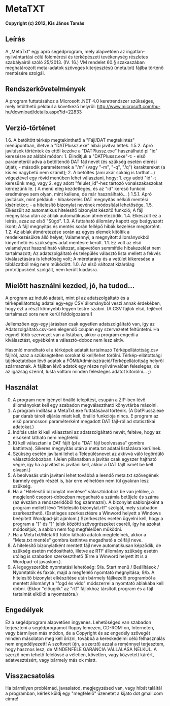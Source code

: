 # MetaTXT

#### Copyright (c) 2012, Kis János Tamás

## Leírás
A „MetaTxt” egy apró segédprogram, mely alapvetően az ingatlan-nyilvántartási célú földmérési és térképészeti tevékenység részletes szabályairól szóló 25/2013. (IV. 16.) VM rendelet 60.§ szakaszában meghatározott meta-adatok szöveges kiterjesztésű (meta.txt) fájlba történő mentésére szolgál.

## Rendszerkövetelmények
A program futtatásához a Microsoft .NET 4.0 keretrendszer szükséges, mely letölthető például a következő helyről: http://www.microsoft.com/hu-hu/download/details.aspx?id=22833

## Verzió-történet
1.6. A betöltött térkép megtekinthető a "Fájl/DAT megtekintés" menüpontban, illetve a "DATPlussz.exe" hibái javítva lettek.
1.5.2. Apró javítások történtek és ettől kezdve a "DATPlussz.exe" használható pl "id" keresésre az alábbi módon:
       1. Elindítjuk a "DATPlussz.exe"-t:
          - első paraméterül adva a betöltendő DAT fájl nevét (és szükség esetén elérési útját);
          - második paraméternek a "/m" (vagy "-m", "-q", "/q") karaktereket (a kis és nagybetű nem számít);
       2. A betöltés (ami akár sokáig is tarthat...) végeztével egy rövid menüben lehet választani, hogy:
          1. egy adott "id"-t keresünk meg, vagy
          2. egy adott "felulet_id"-hez tartozó vonalszakaszokat kérdezünk le.
          ( A menü elég kezdetleges, és az "id" kereső funkció eredménye sem olyan, mint kellene, de már használható... )
1.5.1. Apró javítások, mint például:
       - hibakezelés DAT megnyitás nélküli mentési kísérletkor;
       - a hitelesítő bizonylat nevének módosítási lehetősége.
1.5. Elkészült az automatikus hitelesítő bizonylat készítő funkció;
     A fájl megnyitása után az ablak automatikusan átméreteződik.
1.4. Elkészült ez a leírás, azaz az első "Súgó".
1.3. A futtaható állomány kapott egy beágyazott ikont;
     A fájl megnyitás és mentés során fellépő hibák kezelése megtörtént.
1.2. Az ablak átméretezése során az egyes elemek kitöltik a rendelkezésükre álló helyet;
     Valamennyi, a megnyitott állományokból kinyerhető és szükséges adat mentésre került.
1.1. Ez volt az első valamelyest használható változat, alapvetően semmiféle hibakezelést nem tartalmazott;
     Az adatszolgáltató és település választó lista mellett a fekvés kiválasztására is lehetőség volt;
     A méretarány és a vetület kikeresése a táblázatból még nem működött.
1.0. Az első változat kizárólag prototípusként szolgált, nem került kiadásra.

## Mielőtt használni kezded, jó, ha tudod…
A program az induló adatait, mint pl az adatszolgáltató és a térképellátottság adatai egy-egy CSV állományból veszi annak érdekében, hogy ezt a részt könnyebb legyen testre szabni. (A CSV fájlok első, fejlécet tartalmazó sora nem kerül feldolgozásra!)

Jellemzően egy-egy járásban csak egyetlen adatszolgáltató van, így az Adatszolgáltató.csv-ben elegendő csupán egy szervezetet feltüntetni. Ha egynél több szervezet van a listában, akkor a program engedi a kiválasztást, egyébként a választó-doboz nem lesz aktív.

Hasonló mondható el a térképek adatait tartalmazó Térképellátottság.csv fájlról, azaz a szükségtelten sorokat ki kell/lehet törölni. Térkép-ellátottsági tájékoztatóban lévő adatok a FÖMI/Adminisztráció/Térképellátottság helyről származnak. A fájlban lévő adatok egy része nyilvánvalóan felesleges, de az igazság szerint, lusta voltam minden felesleges adatot kitörölni... ;)

## Használat
0. A program nem igényel önálló telepítést, csupán a ZIP-ben lévő állományokat kell egy szabadon megválasztható könyvtárba másolni.
1. A program indítása a MetaTxt.exe futtatásával történik. (A DatPlussz.exe pár darab tárolt eljárás miatt kell, önálló funkciója nincs. E program az első parancssori paraméterként megadott DAT fájl-ról ad statisztikai adatokat.)
2. Indítás után ki kell választani az adatszolgáltató nevét, feltéve, hogy az elsőként látható nem megfelelő.
3. Ki kell választani a DAT fájlt (pl a "DAT fájl beolvasása" gombra kattintva). Sikeres megnyitás után a meta.txt adatai listázásra kerülnek.
4. Szükség esetén javítani lehet a Településnevet az aktívvá váló legördülő választódobozban. (Jelen pillanatban a javítás csak egyszer hajtható végre, így ha a javítást is javítani kell, akkor a DAT fájlt ismét be kell olvasni.)
5. A beolvasás után javítani lehet továbbá a leendő meta.txt szövegének bármely egyéb részét is, bár erre vélhetően nem túl gyakran lesz szükség.
6. Ha a "Hitelesítő bizonylat mentése" választódoboz be van jelölve, a megjelenő csoport-dobozban megadható a számla betűjele és száma (az évszám a rendszeridőből fog származni). A bizonylat sablonjaként a program mellett lévő "Hitelesítő bizonylat.rtf" szolgál, mely szabadon szerkeszthető. (Esetleges szerkesztésre a Winword helyett a Windows beépített Wordpad-ját ajánlom.) Szerkesztés esetén ügyelni kell, hogy a program a "[" és "]" jelek közötti szövegrészeket cseréli, így ha azokat módosítjuk, a sablon nem fog megfelelően működni.
7. Ha a MetaTxt/MetaRtf fülön látható adatok megfelelnek, akkor a "Meta.txt mentés" gombra kattintva megadható a célfájl neve.
8. A hitelesítő bizonylatként mentett fájl neve automatikusan képződik, de szükség esetén módosítható, illetve az RTF állomány szükség esetén utólag is szabadon szerkeszthető (Erre a Winword helyett itt is a Wordpad-ot javaslom.).
9. A legegyszerűbb nyomtatási lehetőség:
   9/a. Start menü / Beállítások / Nyomtatók és faxok, majd a megfelelő nyomtató megnyitása;
   9/b. A hitelesítő bizonylat elkészítése után bármely fájlkezelő programból a mentett állományt a "fogd és vidd" módszerrel a nyomtató ablakába kell dobni. (Ekkor "előugrik" az "rtf" fájlokhoz társított program és a fájl tartalmát elküldi a nyomtatóra.)

## Engedélyek
Ez a segédprogram alapvetően ingyenes.
Lehetőséged van szabadon terjeszteni a segédprogramot floppy lemezen, CD-ROM-on, Interneten, vagy bármilyen más módon, de a Copyright és az engedély szövegét minden másolaton meg kell őrizni, továbbá a kereskedelmi célú felhasználás nem engedélyezett!
A szoftvert (én, a szerző) azzal a reménnyel terjesztem, hogy hasznos lesz, de MINDENFÉLE GARANCIA VÁLLALÁSA NÉLKÜL.
A szerző nem tehető felelőssé a véletlen, követlen, vagy közvetett kárért, adatvesztésért, vagy bármely más ok miatt.

## Visszacsatolás
Ha bármilyen problémád, javaslatod, megjegyzésed van, vagy hibát találtál a programban, kérlek küldj egy "megfelelő" üzenetet a kijato dot gmail.com címre!
